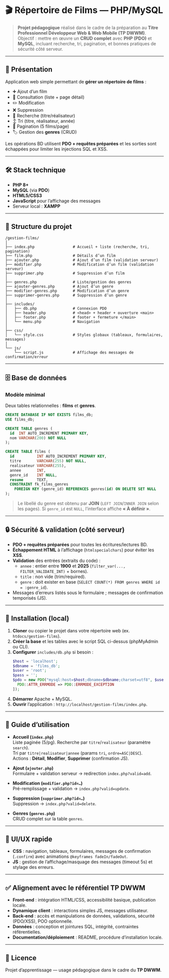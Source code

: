 # 🎬 Répertoire de Films — PHP/MySQL

> **Projet pédagogique** réalisé dans le cadre de la préparation au **Titre Professionnel Développeur Web & Web Mobile (TP DWWM)**.  
> Objectif : mettre en œuvre un **CRUD complet** avec **PHP (PDO)** et **MySQL**, incluant recherche, tri, pagination, et bonnes pratiques de sécurité côté serveur.

---

## 📌 Présentation

Application web simple permettant de **gérer un répertoire de films** :
- ➕ Ajout d’un film
- 📖 Consultation (liste + page détail)
- ✏️ Modification
- ❌ Suppression
- 🔎 Recherche (titre/réalisateur)
- ↕️ Tri (titre, réalisateur, année)
- 📄 Pagination (5 films/page)
- 🏷️ Gestion des **genres** (CRUD)

Les opérations BD utilisent **PDO + requêtes préparées** et les sorties sont échappées pour limiter les injections SQL et XSS.

---

## 🛠️ Stack technique

- **PHP 8+**
- **MySQL** (via **PDO**)
- **HTML5/CSS3**
- **JavaScript** pour l’affichage des messages
- Serveur local : **XAMPP**

---

## 📂 Structure du projet

```
/gestion-films/
│
├── index.php                 # Accueil + liste (recherche, tri, pagination)
├── film.php                  # Détails d’un film
├── ajouter.php               # Ajout d’un film (validation serveur)
├── modifier.php              # Modification d’un film (validation serveur)
├── supprimer.php             # Suppression d’un film
│
├── genres.php                # Liste/gestion des genres
├── ajouter-genres.php        # Ajout d’un genre
├── modifier-genres.php       # Modification d’un genre
├── supprimer-genres.php      # Suppression d’un genre
│
├── includes/
│   ├── db.php                # Connexion PDO
│   ├── header.php            # <head> + header + ouverture <main>
│   ├── footer.php            # footer + fermeture </main>
│   └── menu.php              # Navigation
│
├── css/
│   └── style.css             # Styles globaux (tableaux, formulaires, messages)
│
└── js/
    └── script.js             # Affichage des messages de confirmation/erreur
```

---

## 🗄️ Base de données

### Modèle minimal
Deux tables relationnelles : **films** et **genres**.

```sql
CREATE DATABASE IF NOT EXISTS films_db;
USE films_db;

CREATE TABLE genres (
  id  INT AUTO_INCREMENT PRIMARY KEY,
  nom VARCHAR(200) NOT NULL
);

CREATE TABLE films (
  id          INT AUTO_INCREMENT PRIMARY KEY,
  titre       VARCHAR(255) NOT NULL,
  realisateur VARCHAR(255),
  annee       INT,
  genre_id    INT NULL,
  resume      TEXT,
  CONSTRAINT fk_films_genres
    FOREIGN KEY (genre_id) REFERENCES genres(id) ON DELETE SET NULL
);
```

> Le libellé du genre est obtenu par **JOIN** (`LEFT JOIN`/`INNER JOIN` selon les pages). Si `genre_id` est `NULL`, l’interface affiche **« À définir »**.

---

## 🔒 Sécurité & validation (côté serveur)

- **PDO + requêtes préparées** pour toutes les écritures/lectures BD.
- **Échappement HTML** à l’affichage (`htmlspecialchars`) pour éviter les **XSS**.
- **Validation** des entrées (extraits du code) :
  - `annee` : entier entre **1900** et **2025** (`filter_var(..., FILTER_VALIDATE_INT)` + bornes).
  - `title` : non vide (trim/required).
  - `genre` : doit exister en base (`SELECT COUNT(*) FROM genres WHERE id = :genre_id`).
- Messages d’erreurs listés sous le formulaire ; messages de confirmation temporisés (JS).

---

## 🚀 Installation (local)

1. **Cloner** ou copier le projet dans votre répertoire web (ex. `htdocs/gestion-films`).  
2. **Créer la base** et les tables avec le script SQL ci-dessus (phpMyAdmin ou CLI).  
3. **Configurer** `includes/db.php` si besoin :
   ```php
   $host = 'localhost';
   $dbname = 'films_db';
   $user = 'root';
   $pass = '';
   $pdo = new PDO("mysql:host=$host;dbname=$dbname;charset=utf8", $user, $pass, [
     PDO::ATTR_ERRMODE => PDO::ERRMODE_EXCEPTION
   ]);
   ```
4. **Démarrer** Apache + MySQL.
5. **Ouvrir** l’application : `http://localhost/gestion-films/index.php`.

---

## 🧭 Guide d’utilisation

- **Accueil (`index.php`)**  
  Liste paginée (5/pg). Recherche par `titre`/`realisateur` (paramètre `search`).  
  Tri par `titre|realisateur|annee` (params `tri`, `ordre=ASC|DESC`).  
  Actions : **Détail**, **Modifier**, **Supprimer** (confirmation JS).

- **Ajout (`ajouter.php`)**  
  Formulaire + validation serveur → redirection `index.php?valid=add`.

- **Modification (`modifier.php?id=…`)**  
  Pré-remplissage + validation → `index.php?valid=update`.

- **Suppression (`supprimer.php?id=…`)**  
  Suppression → `index.php?valid=delete`.

- **Genres (`genres.php`)**  
  CRUD complet sur la table `genres`.

---

## 🎨 UI/UX rapide

- **CSS** : navigation, tableaux, formulaires, messages de confirmation (`.confirm`) avec animations `@keyframes fadeIn/fadeOut`.  
- **JS** : gestion de l’affichage/masquage des messages (timeout 5s) et stylage des erreurs.

---

## ✅ Alignement avec le référentiel TP DWWM

- **Front-end** : intégration HTML/CSS, accessibilité basique, publication locale.
- **Dynamique client** : interactions simples JS, messages utilisateur.
- **Back-end** : accès et manipulations de données, validations, sécurité (PDO/XSS), POO optionnelle.
- **Données** : conception et jointures SQL, intégrité, contraintes référentielles.
- **Documentation/déploiement** : README, procédure d’installation locale.

---

## 📜 Licence

Projet d’apprentissage — usage pédagogique dans le cadre du **TP DWWM**.

